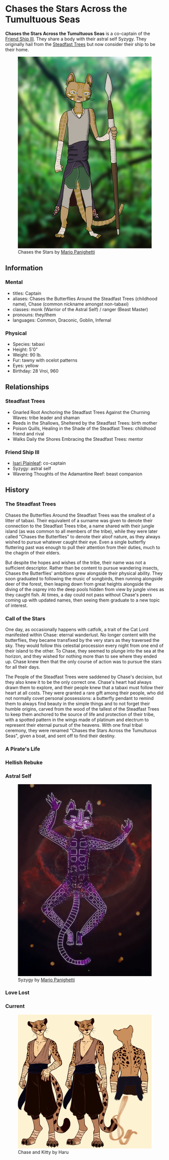 # Chases the Stars Across the Tumultuous Seas

**Chases the Stars Across the Tumultuous Seas** is a co-captain of the [Friend Ship III](../fleet/friend-ship.md). They share a body with their astral self Syzygy. They originally hail from the [Steadfast Trees](../../steadfast-trees/steadfast-trees.md) but now consider their ship to be their home.

<figure>
  <img src="images/chases-the-stars-mario-panighetti.jpg" alt="Drawing of a feline person with ocelot patterns on tawny fur and ears pointed upward, wearing a gray Wing Chun-style gi, a sash made from a cloak of displacement, and hand and foot wraps, holding a yklwa. They are staring sternly at the viewer. A blurry jungle scene forms the background." />
  <figcaption>Chases the Stars by <a href="https://mario.panighetti.net">Mario Panighetti</a></figcaption>
</figure>

## Information

### Mental

- titles: Captain
- aliases: Chases the Butterflies Around the Steadfast Trees (childhood name), Chase (common nickname amongst non-tabaxi)
- classes: monk (Warrior of the Astral Self) / ranger (Beast Master)
- pronouns: they/them
- languages: Common, Draconic, Goblin, Infernal

### Physical

- Species: tabaxi
- Height: 5'0"
- Weight: 90 lb.
- Fur: tawny with ocelot patterns
- Eyes: yellow
- Birthday: 28 Vroi, 960

## Relationships

### Steadfast Trees

- Gnarled Root Anchoring the Steadfast Trees Against the Churning Waves: tribe leader and shaman
- Reeds in the Shallows, Sheltered by the Steadfast Trees: birth mother
- Poison Quills, Healing in the Shade of the Steadfast Trees: childhood friend and rival
- Walks Daily the Shores Embracing the Steadfast Trees: mentor

### Friend Ship III

- [Isari Plainleaf](isari-plainleaf.md): co-captain
- Syzygy: astral self
- Wavering Thoughts of the Adamantine Reef: beast companion

## History

### The Steadfast Trees

Chases the Butterflies Around the Steadfast Trees was the smallest of a litter of tabaxi. Their equivalent of a surname was given to denote their connection to the Steadfast Trees tribe, a name shared with their jungle island (as was common to all members of the tribe), while they were later called "Chases the Butterflies" to denote their aloof nature, as they always wished to pursue whatever caught their eye. Even a single butterfly fluttering past was enough to pull their attention from their duties, much to the chagrin of their elders.

But despite the hopes and wishes of the tribe, their name was not a sufficient descriptor. Rather than be content to pursue wandering insects, Chases the Butterflies' ambitions grew alongside their physical ability. They soon graduated to following the music of songbirds, then running alongside deer of the forest, then leaping down from great heights alongside the diving of the osprey into the deep pools hidden from view by jungle vines as they caught fish. At times, a day could not pass without Chase's peers coming up with updated names, then seeing them graduate to a new topic of interest.

### Call of the Stars

One day, as occasionally happens with catfolk, a trait of the Cat Lord manifested within Chase: eternal wanderlust. No longer content with the butterflies, they became transfixed by the very stars as they traversed the sky. They would follow this celestial procession every night from one end of their island to the other. To Chase, they seemed to plunge into the sea at the horizon, and they wished for nothing more than to see where they ended up. Chase knew then that the only course of action was to pursue the stars for all their days.

The People of the Steadfast Trees were saddened by Chase's decision, but they also knew it to be the only correct one. Chase's heart had always drawn them to explore, and their people knew that a tabaxi must follow their heart at all costs. They were granted a rare gift among their people, who did not normally covet personal possessions: a butterfly pendant to remind them to always find beauty in the simple things and to not forget their humble origins, carved from the wood of the tallest of the Steadfast Trees to keep them anchored to the source of life and protection of their tribe, with a spotted pattern in the wings made of platinum and electrum to represent their eternal pursuit of the heavens. With one final tribal ceremony, they were renamed "Chases the Stars Across the Tumultuous Seas", given a boat, and sent off to find their destiny.

### A Pirate's Life

### Hellish Rebuke

### Astral Self

<figure>
  <img src="images/syzygy-mario-panighetti.jpg" alt="White outline of a feline person resembling chases-the-stars-mario-panighetti.jpg with ocelot patterns across their body and no clothing. They have a cheshire smile and are looking at the viewer. Their outline is surrounded with a purple glow. They float in front of a blurry image of a nebula." />
  <figcaption>Syzygy by <a href="https://mario.panighetti.net">Mario Panighetti</a></figcaption>
</figure>

### Love Lost

### Current

<figure>
  <img src="images/chase-and-kitty-haru.png" alt="Three drawings of a feline person with spotted patterns on tawny fur and rounded ears, wearing a gray Wing Chun-style gi revealing their chest, dark trousers, and hand and foot wraps. Drawing descriptions left to right: the first and second drawing share similar poses, a relaxed stance with their body facing slightly left of the viewer; the first drawing has a neutral facial expression and the left hand is held upward with claws extended; the second drawing is smiling and the left hand is at their side; the third drawing depicts the figure's head and torso from behind, with their gi removed to show their back's spot patterns." />
  <figcaption>Chase and Kitty by Haru</figcaption>
</figure>
